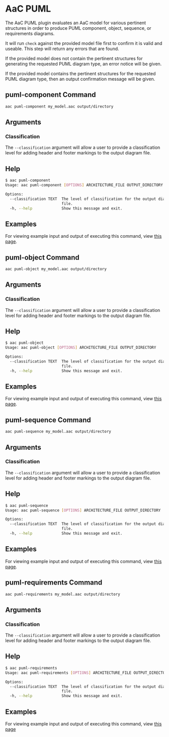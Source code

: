 # AaC PUML

The AaC PUML plugin evaluates an AaC model for various pertinent structures in order to produce PUML component, object, sequence, or requirements diagrams.

It will run `check` against the provided model file first to confirm it is valid and useable. This step will return any errors that are found.

If the provided model does not contain the pertinent structures for generating the requested PUML diagram type, an error notice will be given.

If the provided model contains the pertinent structures for the requested PUML diagram type, then an output confirmation message will be given.

## puml-component Command

```bash
aac puml-component my_model.aac output/directory
```

## Arguments

### Classification

The `--classification` argument will allow a user to provide a classification level for adding header and footer markings to the output diagram file.

## Help

```bash
$ aac puml-component
Usage: aac puml-component [OPTIONS] ARCHITECTURE_FILE OUTPUT_DIRECTORY

Options:
  --classification TEXT  The level of classification for the output diagram
                         file.
  -h, --help             Show this message and exit.
```

## Examples

For viewing example input and output of executing this command, view [this page](component_examples).

## puml-object Command

```bash
aac puml-object my_model.aac output/directory
```

## Arguments

### Classification

The `--classification` argument will allow a user to provide a classification level for adding header and footer markings to the output diagram file.

## Help

```bash
$ aac puml-object
Usage: aac puml-object [OPTIONS] ARCHITECTURE_FILE OUTPUT_DIRECTORY

Options:
  --classification TEXT  The level of classification for the output diagram
                         file.
  -h, --help             Show this message and exit.
```

## Examples

For viewing example input and output of executing this command, view [this page](object_examples).

## puml-sequence Command

```bash
aac puml-sequence my_model.aac output/directory
```

## Arguments

### Classification

The `--classification` argument will allow a user to provide a classification level for adding header and footer markings to the output diagram file.

## Help

```bash
$ aac puml-sequence
Usage: aac puml-sequence [OPTIONS] ARCHITECTURE_FILE OUTPUT_DIRECTORY

Options:
  --classification TEXT  The level of classification for the output diagram
                         file.
  -h, --help             Show this message and exit.
```

## Examples

For viewing example input and output of executing this command, view [this page](sequence_examples).

## puml-requirements Command

```bash
aac puml-requirements my_model.aac output/directory
```

## Arguments

### Classification

The `--classification` argument will allow a user to provide a classification level for adding header and footer markings to the output diagram file. 

## Help

```bash
$ aac puml-requirements
Usage: aac puml-requirements [OPTIONS] ARCHITECTURE_FILE OUTPUT_DIRECTORY

Options:
  --classification TEXT  The level of classification for the output diagram
                         file.
  -h, --help             Show this message and exit.
```

## Examples

For viewing example input and output of executing this command, view [this page](requirements_examples)
